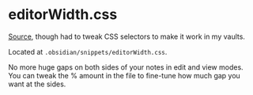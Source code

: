 # editorWidth.css
[Source](https://forum.obsidian.md/t/adjustable-readable-line-length/7564/7), though had to tweak CSS selectors to make it work in my vaults.

Located at `.obsidian/snippets/editorWidth.css`.

No more huge gaps on both sides of your notes in edit and view modes.
You can tweak the % amount in the file to fine-tune how much gap you want at the sides.
